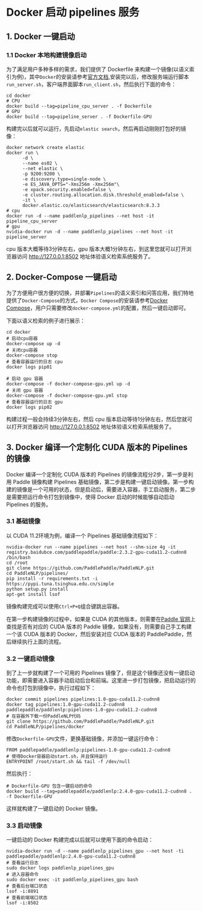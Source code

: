 # Docker 启动 pipelines 服务

## 1. Docker 一键启动

### 1.1 Docker 本地构建镜像启动

为了满足用户多种多样的需求，我们提供了 Dockerfile 来构建一个镜像(以语义索引为例)，其中`Docker`的安装请参考[官方文档](https://docs.docker.com/desktop/),安装完以后，修改服务端运行脚本`run_server.sh`，客户端界面脚本`run_client.sh`，然后执行下面的命令：

```
cd docker
# CPU
docker build --tag=pipeline_cpu_server . -f Dockerfile
# GPU
docker build --tag=pipeline_server . -f Dockerfile-GPU
```
构建完以后就可以运行，先启动`elastic search`，然后再启动刚刚打包好的镜像：

```
docker network create elastic
docker run \
      -d \
      --name es02 \
      --net elastic \
      -p 9200:9200 \
      -e discovery.type=single-node \
      -e ES_JAVA_OPTS="-Xms256m -Xmx256m"\
      -e xpack.security.enabled=false \
      -e cluster.routing.allocation.disk.threshold_enabled=false \
      -it \
      docker.elastic.co/elasticsearch/elasticsearch:8.3.3
# cpu
docker run -d --name paddlenlp_pipelines --net host -it pipeline_cpu_server
# gpu
nvidia-docker run -d --name paddlenlp_pipelines --net host -it pipeline_server
```

cpu 版本大概等待3分钟左右，gpu 版本大概1分钟左右，到这里您就可以打开浏览器访问 http://127.0.0.1:8502 地址体验语义检索系统服务了。

## 2. Docker-Compose 一键启动

为了方便用户很方便的切换，并部署`Pipelines`的语义索引和问答应用，我们特地提供了`Docker-Compose`的方式，`Docker Compose`的安装请参考[Docker Compose](https://docs.docker.com/compose/)，用户只需要修改`docker-compose.yml`的配置，然后一键启动即可。

下面以语义检索的例子进行展示：

```
cd docker
# 启动cpu容器
docker-compose up -d
# 关闭cpu容器
docker-compose stop
# 查看容器运行的日志 cpu
docker logs pip01

# 启动 gpu 容器
docker-compose -f docker-compose-gpu.yml up -d
# 关闭 gpu 容器
docker-compose -f docker-compose-gpu.yml stop
# 查看容器运行的日志 gpu
docker logs pip02
```
构建过程一般会持续3分钟左右，然后 cpu 版本启动等待1分钟左右，然后您就可以打开浏览器访问 http://127.0.0.1:8502 地址体验语义检索系统服务了。

## 3. Docker 编译一个定制化 CUDA 版本的 Pipelines 的镜像

Docker 编译一个定制化 CUDA 版本的 Pipelines 的镜像流程分2步，第一步是利用 Paddle 镜像构建 Pipelines 基础镜像，第二步是构建一键启动镜像。第一步构建的镜像是一个可用的状态，但是启动后，需要进入容器，手工启动服务，第二步是需要把运行命令打包到镜像中，使得 Docker 启动的时候能够自动启动 Pipelines 的服务。

### 3.1 基础镜像

以 CUDA 11.2环境为例，编译一个 Pipelines 基础镜像流程如下：

```
nvidia-docker run --name pipelines --net host --shm-size 4g -it registry.baidubce.com/paddlepaddle/paddle:2.3.2-gpu-cuda11.2-cudnn8 /bin/bash
cd /root
git clone https://github.com/PaddlePaddle/PaddleNLP.git
cd PaddleNLP/pipelines/
pip install -r requirements.txt -i https://pypi.tuna.tsinghua.edu.cn/simple
python setup.py install
apt-get install lsof
```
镜像构建完成可以使用`Ctrl+P+Q`组合键跳出容器。

在第一步构建镜像的过程中，如果是 CUDA 的其他版本，则需要在[Paddle 官网](https://www.paddlepaddle.org.cn/install/quick?docurl=/documentation/docs/zh/install/docker/linux-docker.html)上查找是否有对应的 CUDA 版本的 Paddle 镜像，如果没有，则需要自己手工构建一个该 CUDA 版本的 Docker，然后安装对应 CUDA 版本的 PaddlePaddle，然后继续执行上面的流程。

### 3.2 一键启动镜像

到了上一步就构建了一个可用的 Pipelines 镜像了，但是这个镜像还没有一键启动功能，即需要进入容器手动启动后台和前端。这里进一步打包镜像，把启动运行的命令也打包到镜像中，执行过程如下：

```
docker commit pipelines pipelines:1.0-gpu-cuda11.2-cudnn8
docker tag pipelines:1.0-gpu-cuda11.2-cudnn8  paddlepaddle/paddlenlp:pipelines-1.0-gpu-cuda11.2-cudnn8
# 在容器外下载一份PaddleNLP代码
git clone https://github.com/PaddlePaddle/PaddleNLP.git
cd PaddleNLP/pipelines/docker
```
修改`Dockerfile-GPU`文件，更换基础镜像，并添加一键运行命令：

```
FROM paddlepaddle/paddlenlp:pipelines-1.0-gpu-cuda11.2-cudnn8
# 使得Docker容器启动start.sh，并且保持运行
ENTRYPOINT /root/start.sh && tail -f /dev/null
```
然后执行：

```
# Dockerfile-GPU 包含一键启动的命令
docker build --tag=paddlepaddle/paddlenlp:2.4.0-gpu-cuda11.2-cudnn8 . -f Dockerfile-GPU
```

这样就构建了一键启动的 Docker 镜像。

### 3.3 启动镜像

一键启动的 Docker 构建完成以后就可以使用下面的命令启动：

```
nvidia-docker run -d --name paddlenlp_pipelines_gpu --net host -ti paddlepaddle/paddlenlp:2.4.0-gpu-cuda11.2-cudnn8
# 查看运行日志
sudo docker logs paddlenlp_pipelines_gpu
# 进入容器命令
sudo docker exec -it paddlenlp_pipelines_gpu bash
# 查看后台端口状态
lsof -i:8891
# 查看前端端口状态
lsof -i:8502
```
